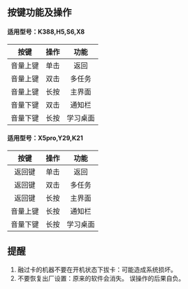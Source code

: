 

## 按键功能及操作

#### 适用型号：K388,H5,S6,X8

|按键|操作|功能|
|:--:|:--:|:--:|
|音量上键|单击|返回|
|音量上键|双击|多任务|
|音量上键|长按|主界面|
|音量下键|双击|  通知栏  |
|音量下键|长按|学习桌面|

#### 适用型号：X5pro,Y29,K21

|   按键   | 操作 |   功能   |
| :------: | :--: | :------: |
|  返回键  | 单击 |   返回   |
|  返回键  | 双击 |  多任务  |
|  返回键  | 长按 |  主界面  |
| 音量上键 | 长按 |  通知栏  |
| 音量下键 | 长按 | 学习桌面 |



## 提醒

1. 融过卡的机器不要在开机状态下拔卡：可能造成系统损坏。
2. 不要恢复出厂设置：原来的软件会消失。
误操作的后果自负。